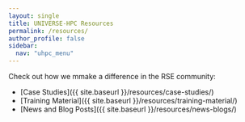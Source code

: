 ```yaml
---
layout: single  
title: UNIVERSE-HPC Resources
permalink: /resources/
author_profile: false
sidebar:
  nav: "uhpc_menu"
---
```


 Check out how we mmake a difference in the RSE community:
 
 
 - [Case Studies]({{ site.baseurl }}/resources/case-studies/)
 - [Training Material]({{ site.baseurl }}/resources/training-material/)
 - [News and Blog Posts]({{ site.baseurl }}/resources/news-blogs/)
